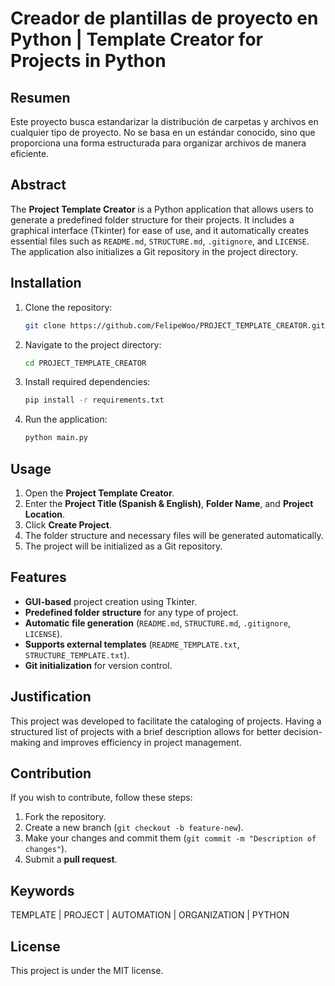 # Creador de plantillas de proyecto en Python | Template Creator for Projects in Python

## Resumen
Este proyecto busca estandarizar la distribución de carpetas y archivos en cualquier tipo de proyecto. No se basa en un estándar conocido, sino que proporciona una forma estructurada para organizar archivos de manera eficiente.

## Abstract
The **Project Template Creator** is a Python application that allows users to generate a predefined folder structure for their projects. It includes a graphical interface (Tkinter) for ease of use, and it automatically creates essential files such as `README.md`, `STRUCTURE.md`, `.gitignore`, and `LICENSE`. The application also initializes a Git repository in the project directory.

## Installation
1. Clone the repository:
   ```sh
   git clone https://github.com/FelipeWoo/PROJECT_TEMPLATE_CREATOR.git
   ```
2. Navigate to the project directory:
   ```sh
   cd PROJECT_TEMPLATE_CREATOR
   ```
3. Install required dependencies:
   ```sh
   pip install -r requirements.txt
   ```
4. Run the application:
   ```sh
   python main.py
   ```

## Usage
1. Open the **Project Template Creator**.
2. Enter the **Project Title (Spanish & English)**, **Folder Name**, and **Project Location**.
3. Click **Create Project**.
4. The folder structure and necessary files will be generated automatically.
5. The project will be initialized as a Git repository.

## Features
- **GUI-based** project creation using Tkinter.
- **Predefined folder structure** for any type of project.
- **Automatic file generation** (`README.md`, `STRUCTURE.md`, `.gitignore`, `LICENSE`).
- **Supports external templates** (`README_TEMPLATE.txt`, `STRUCTURE_TEMPLATE.txt`).
- **Git initialization** for version control.

## Justification
This project was developed to facilitate the cataloging of projects. Having a structured list of projects with a brief description allows for better decision-making and improves efficiency in project management.

## Contribution
If you wish to contribute, follow these steps:
1. Fork the repository.
2. Create a new branch (`git checkout -b feature-new`).
3. Make your changes and commit them (`git commit -m "Description of changes"`).
4. Submit a **pull request**.

## Keywords
TEMPLATE | PROJECT | AUTOMATION | ORGANIZATION | PYTHON

## License
This project is under the MIT license.
